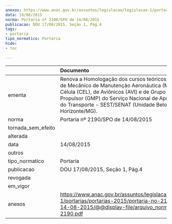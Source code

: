 ```yaml
---
anexos: https://www.anac.gov.br/assuntos/legislacao/legislacao-1/portarias/portarias-2015/portaria-no-2190-spo-de-14-08-2015/@@display-file/arquivo_norma/PA2015-2190.pdf
data: 14/08/2015
norma: Portaria nº 2190/SPO de 14/08/2015
publicacao: DOU 17/08/2015, Seção 1, Pág.4
tags:
- portaria
tipo_normatico: Portaria
hide: 
- toc 
 
---
```


|                    | Documento                                                                                                                                                                                                                                                       |
|:-------------------|:----------------------------------------------------------------------------------------------------------------------------------------------------------------------------------------------------------------------------------------------------------------|
| ementa             | Renova a Homologação dos cursos teóricos e práticos de Mecânico de Manutenção Aeronáutica (MMA) de Célula (CEL), de Aviônicos (AVI) e de Grupo Moto-Propulsor (GMP) do Serviço Nacional de Aprendizagem do Transporte - SEST/SENAT (Unidade Belo Horizonte/MG). |
| norma              | Portaria nº 2190/SPO de 14/08/2015                                                                                                                                                                                                                              |
| tornada_sem_efeito |                                                                                                                                                                                                                                                                 |
| alterada           |                                                                                                                                                                                                                                                                 |
| data               | 14/08/2015                                                                                                                                                                                                                                                      |
| outros             |                                                                                                                                                                                                                                                                 |
| tipo_normatico     | Portaria                                                                                                                                                                                                                                                        |
| publicacao         | DOU 17/08/2015, Seção 1, Pág.4                                                                                                                                                                                                                                  |
| revogada           |                                                                                                                                                                                                                                                                 |
| em_vigor           |                                                                                                                                                                                                                                                                 |
| anexos             | https://www.anac.gov.br/assuntos/legislacao/legislacao-1/portarias/portarias-2015/portaria-no-2190-spo-de-14-08-2015/@@display-file/arquivo_norma/PA2015-2190.pdf                                                                                               |